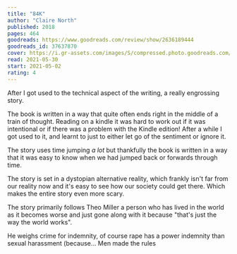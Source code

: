 ```yaml
---
title: "84K"
author: "Claire North"
published: 2018
pages: 464
goodreads: https://www.goodreads.com/review/show/2636189444
goodreads_id: 37637870
cover: https://i.gr-assets.com/images/S/compressed.photo.goodreads.com/books/1513752793l/37637870._SY475_.jpg
read: 2021-05-30
start: 2021-05-02
rating: 4
---
```


After I got used to the technical aspect of the writing, a really engrossing story.

The book is written in a way that quite often ends right in the middle of a train of thought. Reading on a kindle it was hard to work out if it was intentional or if there was a problem with the Kindle edition! After a while I got used to it, and learnt to just to either let go of the sentiment or ignore it.

The story uses time jumping *a lot* but thankfully the book is written in a way that it was easy to know when we had jumped back or forwards through time.

The story is set in a dystopian alternative reality, which frankly isn't far from our reality now and it's easy to see how our society could get there. Which makes the entire story even more scary.

The story primarily follows Theo Miller a person who has lived in the world as it becomes worse and just gone along with it because "that's just the way the world works".

He weighs crime for indemnity, of course rape has a power indemnity than sexual harassment (because… Men made the rules
